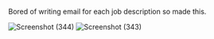 Bored of writing email for each job description so made this.

![Screenshot (344)](https://github.com/user-attachments/assets/4107ada9-07da-413c-89be-71157a39b73e)
![Screenshot (343)](https://github.com/user-attachments/assets/d0484c6b-0116-446b-a52c-fed574046391)

